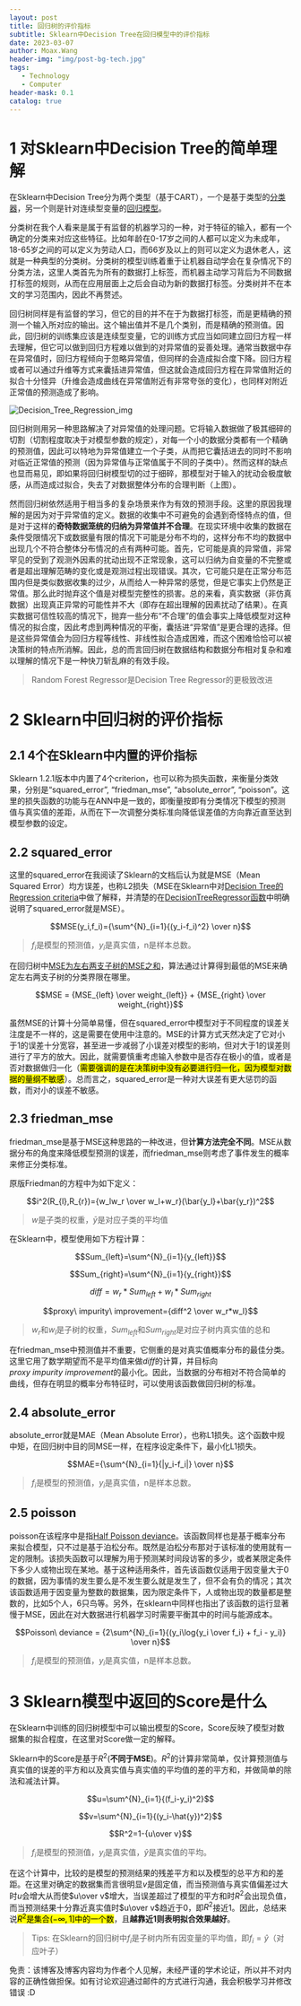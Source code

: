 ```yaml
---
layout: post
title: 回归树的评价指标
subtitle: Sklearn中Decision Tree在回归模型中的评价指标
date: 2023-03-07
author: Moax.Wang
header-img: "img/post-bg-tech.jpg"
tags:
   - Technology
   - Computer
header-mask: 0.1
catalog: true
---
```


# 1 对Sklearn中Decision Tree的简单理解

在Sklearn中Decision Tree分为两个类型（基于CART），一个是基于类型的[分类器](https://scikit-learn.org/stable/modules/generated/sklearn.tree.DecisionTreeClassifier.html)，另一个则是针对连续型变量的[回归模型](https://scikit-learn.org/stable/modules/generated/sklearn.tree.DecisionTreeRegressor.html)。

分类树在我个人看来是属于有监督的机器学习的一种，对于特征的输入，都有一个确定的分类来对应这些特征。比如年龄在0-17岁之间的人都可以定义为未成年，18-65岁之间的可以定义为劳动人口，而66岁及以上的则可以定义为退休老人，这就是一种典型的分类树。分类树的模型训练着重于让机器自动学会在复杂情况下的分类方法，这里人类首先为所有的数据打上标签，而机器主动学习背后为不同数据打标签的规则，从而在应用层面上之后会自动为新的数据打标签。分类树并不在本文的学习范围内，因此不再赘述。

回归树同样是有监督的学习，但它的目的并不在于为数据打标签，而是更精确的预测一个输入所对应的输出。这个输出值并不是几个类别，而是精确的预测值。因此，回归树的训练集应该是连续型变量，它的训练方式应当如同建立回归方程一样去理解，但它可以做到回归方程难以做到的对异常值的妥善处理。通常当数据中存在异常值时，回归方程倾向于忽略异常值，但同样的会造成拟合度下降。回归方程或者可以通过升维等方式来囊括进异常值，但这就会造成回归方程在异常值附近的拟合十分怪异（升维会造成曲线在异常值附近有非常夸张的变化），也同样对附近正常值的预测造成了影响。

![Decision_Tree_Regression_img](https://scikit-learn.org/stable/_images/sphx_glr_plot_tree_regression_001.png)

回归树则用另一种思路解决了对异常值的处理问题。它将输入数据做了极其细碎的切割（切割程度取决于对模型参数的规定），对每一个小的数据分类都有一个精确的预测值，因此可以特地为异常值建立一个子类，从而把它囊括进去的同时不影响对临近正常值的预测（因为异常值与正常值属于不同的子类中）。然而这样的缺点也显而易见，即如果将回归树模型切的过于细碎，那模型对于输入的扰动会极度敏感，从而造成过拟合，失去了对数据整体分布的合理判断（上图）。

然而回归树依然适用于相当多的复杂场景来作为有效的预测手段。这里的原因我理解的是因为对于异常值的定义。数据的收集中不可避免的会遇到奇怪特点的值，但是对于这样的**奇特数据笼统的归纳为异常值并不合理**。在现实环境中收集的数据在条件受限情况下或数据量有限的情况下可能是分布不均的，这样分布不均的数据中出现几个不符合整体分布情况的点有两种可能。首先，它可能是真的异常值，非常罕见的受到了观测外因素的扰动出现不正常现象，这可以归纳为自变量的不完整或者是超出理解范畴的变化或是观测过程出现错误。其次，它可能只是在正常分布范围内但是类似数据收集的过少，从而给人一种异常的感觉，但是它事实上仍然是正常值。那么此时抛弃这个值是对模型完整性的损害。总的来看，真实数据（非仿真数据）出现真正异常的可能性并不大（即存在超出理解的因素扰动了结果）。在真实数据可信性较高的情况下，抛弃一些分布“不合理”的值会事实上降低模型对这种情况的拟合度，因此考虑到两种情况的平衡，囊括进“异常值”是更合理的选择。但是这些异常值会为回归方程等线性、非线性拟合造成困难，而这个困难恰恰可以被决策树的特点所消解。因此，总的而言回归树在数据结构和数据分布相对复杂和难以理解的情况下是一种快刀斩乱麻的有效手段。

>Random Forest Regressor是Decision Tree Regressor的更极致改进

# 2 Sklearn中回归树的评价指标

## 2.1 4个在Sklearn中内置的评价指标

Sklearn 1.2.1版本中内置了4个criterion，也可以称为损失函数，来衡量分类效果，分别是“squared_error”, “friedman_mse”, “absolute_error”, “poisson”。这里的损失函数的功能与在ANN中是一致的，即衡量按即有分类情况下模型的预测值与真实值的差距，从而在下一次调整分类标准向降低误差值的方向靠近直至达到模型参数的设定。


## 2.2 squared_error

这里的squared_error在我阅读了Sklearn的文档后认为就是MSE（Mean Squared Error）均方误差，也称L2损失（MSE在Sklearn中对[Decision Tree的Regression criteria](https://scikit-learn.org/stable/modules/tree.html)中做了解释，并清楚的在[DecisionTreeRegressor函数](https://scikit-learn.org/stable/modules/generated/sklearn.tree.DecisionTreeRegressor.html)中明确说明了squared_error就是MSE）。

$$MSE(y_i,f_i)={\sum^{N}_{i=1}{(y_i-f_i)^2} \over n}$$

>$f_i$是模型的预测值，$y_i$是真实值，n是样本总数。

在回归树中[MSE为左右两支子树的MSE之和](https://github.com/scikit-learn/scikit-learn/blob/f0e9d298be351eda7eb7302d6e673b097ae79831/sklearn/tree/_criterion.pyx#L926-L927)，算法通过计算得到最低的MSE来确定左右两支子树的分类界限在哪里。

$$MSE = {MSE_{left} \over weight_{left}} + {MSE_{right} \over weight_{right}}$$

虽然MSE的计算十分简单易懂，但在squared_error中模型对于不同程度的误差关注度是不一样的，这是需要在使用中注意的。MSE的计算方式天然决定了它对小于1的误差十分宽容，甚至进一步减弱了小误差对模型的影响，但对大于1的误差则进行了平方的放大。因此，就需要慎重考虑输入参数中是否存在极小的值，或者是否对数据做归一化（<mark>需要强调的是在决策树中没有必要进行归一化，因为模型对数据的量纲不敏感</mark>）。总而言之，squared_error是一种对大误差有更大惩罚的函数，而对小的误差不敏感。

## 2.3 friedman_mse

friedman_mse是基于MSE这种思路的一种改进，但**计算方法完全不同**。MSE从数据分布的角度来降低模型预测的误差，而friedman_mse则考虑了事件发生的概率来修正分类标准。

原版Friedman的方程中为如下定义：

$$i^2(R_{l},R_{r})={w_lw_r \over w_l+w_r}(\bar{y_l}+\bar{y_r})^2$$

>$w$是子类的权重，$\bar{y}$是对应子类的平均值

在Sklearn中，模型使用如下方程计算：

$$Sum_{left}=\sum^{N}_{i=1}{y_{left}}$$

$$Sum_{right}=\sum^{N}_{i=1}{y_{right}}$$

$$diff=w_r*Sum_{left}+w_l*Sum_{right}$$

$$proxy\ impurity\ improvement={diff^2 \over w_r*w_l}$$

>$w_r$和$w_l$是子树的权重，$Sum_{left}$和$Sum_{right}$是对应子树内真实值的总和

在friedman_mse中预测值并不重要，它侧重的是对真实值概率分布的最佳分类。这里它用了数学期望而不是平均值来做$diff$的计算，并目标向$proxy\ impurity\ improvement$的最小化。因此，当数据的分布相对不符合简单的曲线，但存在明显的概率分布特征时，可以使用该函数做回归树的标准。

## 2.4 absolute_error

absolute_error就是MAE（Mean Absolute Error），也称L1损失。这个函数中规中矩，在回归树中目的同MSE一样，在程序设定条件下，最小化L1损失。

$$MAE={\sum^{N}_{i=1}{|y_i-f_i|} \over n}$$

>$f_i$是模型的预测值，$y_i$是真实值，n是样本总数。

## 2.5 poisson

poisson在该程序中是指[Half Poisson deviance](https://scikit-learn.org/stable/modules/tree.html)。该函数同样也是基于概率分布来拟合模型，只不过是基于泊松分布。既然是泊松分布那对于该标准的使用就有一定的限制。该损失函数可以理解为用于预测某时间段访客的多少，或者某限定条件下多少人或物出现在某地。基于这种适用条件，首先该函数仅适用于因变量大于0的数据，因为事情的发生要么是不发生要么就是发生了，但不会有负的情况；其次该函数适用于因变量为整数的数据集，因为限定条件下，人或物出现的数量都是整数的，比如5个人，6只鸟等。另外，在sklearn中同样也指出了该函数的运行显著慢于MSE，因此在对大数据进行机器学习时需要平衡其中的时间与能源成本。

$$Poisson\ deviance = {2\sum^{N}_{i=1}{(y_i\log{y_i \over f_i} + f_i - y_i)} \over n}$$

>$f_i$是模型的预测值，$y_i$是真实值，n是样本总数。

# 3 Sklearn模型中返回的Score是什么

在Sklearn中训练的回归树模型中可以输出模型的Score，Score反映了模型对数据集的拟合程度，在这里对Score做一定的解释。

Sklearn中的Score是基于$R^2$(**不同于MSE**)。$R^2$的计算非常简单，仅计算预测值与真实值的误差的平方和以及真实值与真实值的平均值的差的平方和，并做简单的除法和减法计算。

$$u=\sum^{N}_{i=1}{(f_i-y_i)^2}$$

$$v=\sum^{N}_{i=1}{(y_i-\hat{y})^2}$$

$$R^2=1-{u\over v}$$

>$f_i$是模型的预测值，$y_i$是真实值，$\hat{y}$是真实值的平均。

在这个计算中，比较的是模型的预测结果的残差平方和以及模型的总平方和的差距。在这里对确定的数据集而言很明显$v$是固定值，而当预测值与真实值偏差过大时$u$会增大从而使$u\over v$增大，当误差超过了模型的平方和时$R^2$会出现负值，而当预测结果十分靠近真实值时$u\over v$趋近于0，即$R^2$接近1。因此，总结来说<mark>$R^2$是集合$(-\infty,1]$中的一个数</mark>，且**越靠近1则表明拟合效果越好**。

>Tips: 在Sklearn的回归树中$f_i$是子树内所有因变量的平均值，即$f_i=\hat{y}$（对应叶子）

免责：该博客及博客内容均为作者个人见解，未经严谨的学术论证，所以并不对内容的正确性做担保。如有讨论欢迎通过邮件的方式进行沟通，我会积极学习并修改错误 :D

